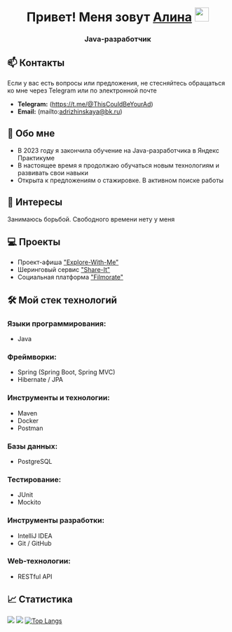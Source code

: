 <h1 align="center">Привет! Меня зовут <a href="https://hh.ru/resume/1ba2dd79ff0e1a37a00039ed1f495055726335" target="_blank">Алина</a> 
<img src="https://github.com/blackcater/blackcater/raw/main/images/Hi.gif" height="32"/></h1>
<h3 align="center">Java-разработчик</h3>

## 📫 Контакты
Если у вас есть вопросы или предложения, не стесняйтесь обращаться ко мне через Telegram или по электронной почте
- **Telegram:** (https://t.me/@ThisCouldBeYourAd)
- **Email:** (mailto:adrizhinskaya@bk.ru)

## 🐗 Обо мне
- В 2023 году я закончила обучение на Java-разработчика в Яндекс Практикуме
- В настоящее время я продолжаю обучаться новым технологиям и развивать свои навыки
- Открыта к предложениям о стажировке. В активном поиске работы

## 🗿 Интересы
Занимаюсь борьбой. Свободного времени нету у меня

## 💻 Проекты
- Проект-афиша ["Explore-With-Me"](https://github.com/adrizhinskaya/java-explore-with-me)  
- Шеринговый сервис ["Share-It"](https://github.com/adrizhinskaya/java-shareit)  
- Социальная платформа ["Filmorate"](https://github.com/adrizhinskaya/java-filmorate)  

## 🛠 Мой стек технологий
### Языки программирования:
  - Java
### Фреймворки:
  - Spring (Spring Boot, Spring MVC)
  - Hibernate / JPA
### Инструменты и технологии:
  - Maven
  - Docker
  - Postman
### Базы данных:
  - PostgreSQL
### Тестирование:
  - JUnit
  - Mockito
### Инструменты разработки:
  - IntelliJ IDEA
  - Git / GitHub
### Web-технологии:
  - RESTful API

## 📈 Статистика
![](https://github-profile-summary-cards.vercel.app/api/cards/profile-details?username=adrizhinskaya&theme=solarized_dark)
![](https://github-profile-summary-cards.vercel.app/api/cards/stats?username=adrizhinskaya&theme=solarized_dark)
[![Top Langs](https://github-readme-stats.vercel.app/api/top-langs/?username=adrizhinskaya&theme=solarized_dark&layout=compact)](https://github.com/anuraghazra/github-readme-stats)
